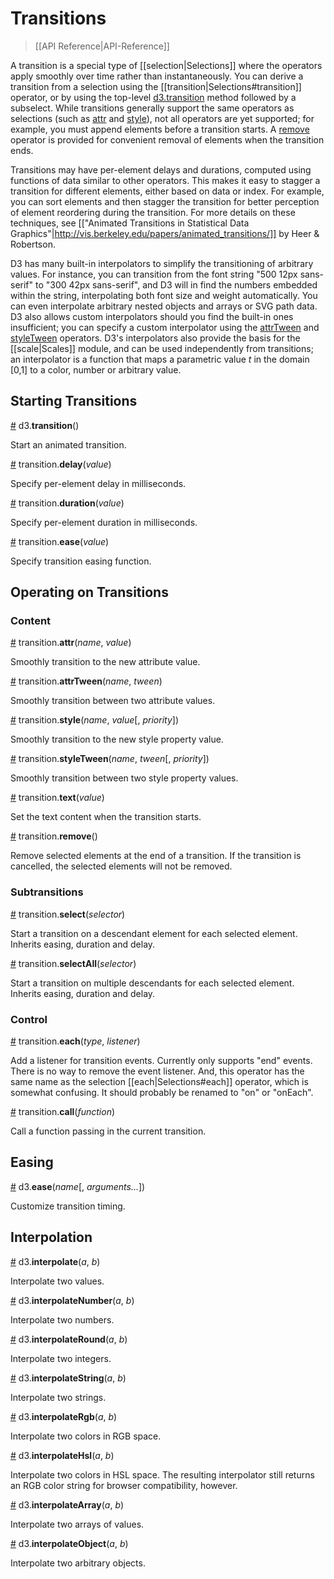 # Transitions

> [[API Reference|API-Reference]]

A transition is a special type of [[selection|Selections]] where the operators apply smoothly over time rather than instantaneously. You can derive a transition from a selection using the [[transition|Selections#transition]] operator, or by using the top-level [d3.transition](#d3_transition) method followed by a subselect. While transitions generally support the same operators as selections (such as [attr](#attr) and [style](#style)), not all operators are yet supported; for example, you must append elements before a transition starts. A [remove](#remove) operator is provided for convenient removal of elements when the transition ends.

Transitions may have per-element delays and durations, computed using functions of data similar to other operators. This makes it easy to stagger a transition for different elements, either based on data or index. For example, you can sort elements and then stagger the transition for better perception of element reordering during the transition. For more details on these techniques, see [["Animated Transitions in Statistical Data Graphics"|http://vis.berkeley.edu/papers/animated_transitions/]] by Heer & Robertson.

D3 has many built-in interpolators to simplify the transitioning of arbitrary values. For instance, you can transition from the font string "500 12px sans-serif" to "300 42px sans-serif", and D3 will in find the numbers embedded within the string, interpolating both font size and weight automatically. You can even interpolate arbitrary nested objects and arrays or SVG path data. D3 also allows custom interpolators should you find the built-in ones insufficient; you can specify a custom interpolator using the [attrTween](#attrTween) and [styleTween](#styleTween) operators. D3's interpolators also provide the basis for the [[scale|Scales]] module, and can be used independently from transitions; an interpolator is a function that maps a parametric value *t* in the domain [0,1] to a color, number or arbitrary value.

## Starting Transitions

<a name="d3_transition" href="#d3_transition">#</a> d3.<b>transition</b>()

Start an animated transition.

<a name="delay" href="#delay">#</a> transition.<b>delay</b>(<i>value</i>)

Specify per-element delay in milliseconds.

<a name="duration" href="#duration">#</a> transition.<b>duration</b>(<i>value</i>)

Specify per-element duration in milliseconds.

<a name="ease" href="#ease">#</a> transition.<b>ease</b>(<i>value</i>)

Specify transition easing function.

## Operating on Transitions

### Content

<a name="attr" href="#attr">#</a> transition.<b>attr</b>(<i>name</i>, <i>value</i>)

Smoothly transition to the new attribute value.

<a name="attrTween" href="#attrTween">#</a> transition.<b>attrTween</b>(<i>name</i>, <i>tween</i>)

Smoothly transition between two attribute values.

<a name="style" href="#style">#</a> transition.<b>style</b>(<i>name</i>, <i>value</i>[, <i>priority</i>])

Smoothly transition to the new style property value.

<a name="styleTween" href="#styleTween">#</a> transition.<b>styleTween</b>(<i>name</i>, <i>tween</i>[, <i>priority</i>])

Smoothly transition between two style property values.

<a name="text" href="#text">#</a> transition.<b>text</b>(<i>value</i>)

Set the text content when the transition starts.

<a name="remove" href="#remove">#</a> transition.<b>remove</b>()

Remove selected elements at the end of a transition. If the transition is cancelled, the selected elements will not be removed.

### Subtransitions

<a name="select" href="#select">#</a> transition.<b>select</b>(<i>selector</i>)

Start a transition on a descendant element for each selected element. Inherits easing, duration and delay.

<a name="selectAll" href="#selectAll">#</a> transition.<b>selectAll</b>(<i>selector</i>)

Start a transition on multiple descendants for each selected element. Inherits easing, duration and delay.

### Control

<a name="each" href="#each">#</a> transition.<b>each</b>(<i>type</i>, <i>listener</i>)

Add a listener for transition events. Currently only supports "end" events. There is no way to remove the event listener. And, this operator has the same name as the selection [[each|Selections#each]] operator, which is somewhat confusing. It should probably be renamed to "on" or "onEach".

<a name="call" href="#call">#</a> transition.<b>call</b>(<i>function</i>)

Call a function passing in the current transition.

## Easing

<a name="d3_ease" href="#d3_ease">#</a> d3.<b>ease</b>(<i>name</i>[, <i>arguments…</i>])

Customize transition timing.

## Interpolation

<a name="d3_interpolate" href="#d3_interpolate">#</a> d3.<b>interpolate</b>(<i>a</i>, <i>b</i>)

Interpolate two values.

<a name="d3_interpolateNumber" href="#d3_interpolateNumber">#</a> d3.<b>interpolateNumber</b>(<i>a</i>, <i>b</i>)

Interpolate two numbers.

<a name="d3_interpolateRound" href="#d3_interpolateRound">#</a> d3.<b>interpolateRound</b>(<i>a</i>, <i>b</i>)

Interpolate two integers.

<a name="d3_interpolateString" href="#d3_interpolateString">#</a> d3.<b>interpolateString</b>(<i>a</i>, <i>b</i>)

Interpolate two strings.

<a name="d3_interpolateRgb" href="#d3_interpolateRgb">#</a> d3.<b>interpolateRgb</b>(<i>a</i>, <i>b</i>)

Interpolate two colors in RGB space.

<a name="d3_interpolateHsl" href="#d3_interpolateHsl">#</a> d3.<b>interpolateHsl</b>(<i>a</i>, <i>b</i>)

Interpolate two colors in HSL space. The resulting interpolator still returns an RGB color string for browser compatibility, however.

<a name="d3_interpolateArray" href="#d3_interpolateArray">#</a> d3.<b>interpolateArray</b>(<i>a</i>, <i>b</i>)

Interpolate two arrays of values.

<a name="d3_interpolateObject" href="#d3_interpolateObject">#</a> d3.<b>interpolateObject</b>(<i>a</i>, <i>b</i>)

Interpolate two arbitrary objects.
